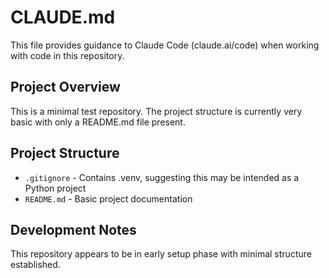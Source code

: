 # CLAUDE.md

This file provides guidance to Claude Code (claude.ai/code) when working with code in this repository.

## Project Overview

This is a minimal test repository. The project structure is currently very basic with only a README.md file present.

## Project Structure

- `.gitignore` - Contains .venv, suggesting this may be intended as a Python project
- `README.md` - Basic project documentation

## Development Notes

This repository appears to be in early setup phase with minimal structure established.